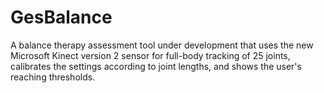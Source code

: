 # GesBalance 

A balance therapy assessment tool under development that uses the new Microsoft Kinect version 2 sensor for full-body tracking of 25 joints, calibrates the settings according to joint lengths, and shows the user's reaching thresholds.  
